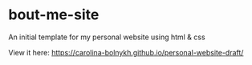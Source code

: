 # bout-me-site
An initial template for my personal website using html & css

View it here: https://carolina-bolnykh.github.io/personal-website-draft/
